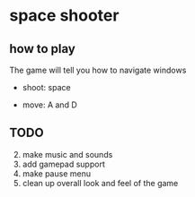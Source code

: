# space shooter

how to play
-------------

The game will tell you how to navigate windows

- shoot: space

- move: A and D


TODO
------


2. make music and sounds
3. add gamepad support
4. make pause menu
5. clean up overall look and feel of the game